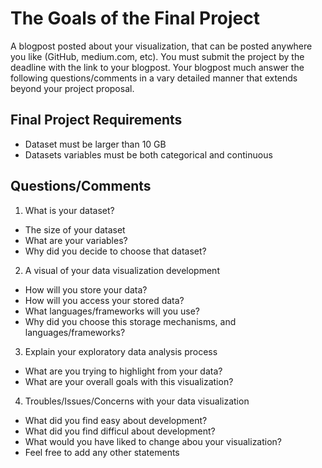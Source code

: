 # The Goals of the Final Project

A blogpost posted about your visualization, that can be posted anywhere you like (GitHub, medium.com, etc). You must submit the project by the deadline with the link to your blogpost. Your blogpost much answer the following questions/comments in a vary detailed manner that extends beyond your project proposal.

## Final Project Requirements

* Dataset must be larger than 10 GB
* Datasets variables must be both categorical and continuous

## Questions/Comments

1. What is your dataset?
* The size of your dataset
* What are your variables?
* Why did you decide to choose that dataset?

2. A visual of your data visualization development
* How will you store your data?
* How will you access your stored data?
* What languages/frameworks will you use?
* Why did you choose this storage mechanisms, and languages/frameworks?

3. Explain your exploratory data analysis process
* What are you trying to highlight from your data?
* What are your overall goals with this visualization?

4. Troubles/Issues/Concerns with your data visualization
* What did you find easy about development?
* What did you find difficul about development?
* What would you have liked to change abou your visualization?
* Feel free to add any other statements
